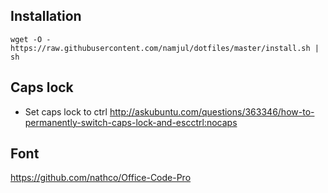 ## Installation

`wget -O - https://raw.githubusercontent.com/namjul/dotfiles/master/install.sh | sh`


## Caps lock
- Set caps lock to ctrl http://askubuntu.com/questions/363346/how-to-permanently-switch-caps-lock-and-escctrl:nocaps

## Font

https://github.com/nathco/Office-Code-Pro

